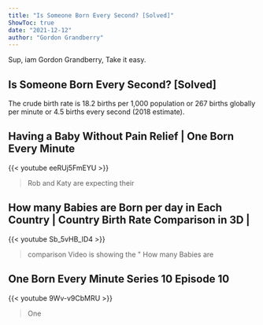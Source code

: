 ```yaml
---
title: "Is Someone Born Every Second? [Solved]"
ShowToc: true 
date: "2021-12-12"
author: "Gordon Grandberry" 
---
```


Sup, iam Gordon Grandberry, Take it easy.
## Is Someone Born Every Second? [Solved]
 The crude birth rate is 18.2 births per 1,000 population or 267 births globally per minute or 4.5 births every second (2018 estimate).

## Having a Baby Without Pain Relief | One Born Every Minute
{{< youtube eeRUj5FmEYU >}}
>Rob and Katy are expecting their 

## How many Babies are Born per day in Each Country  | Country Birth Rate Comparison in 3D |
{{< youtube Sb_5vHB_ID4 >}}
>comparison Video is showing the " How many Babies are 

## One Born Every Minute Series 10 Episode 10
{{< youtube 9Wv-v9CbMRU >}}
>One 

